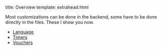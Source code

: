 title: Overview
template: extrahead.html


Most customizations can be done in the backend, some have to be done directly in the files. These I show you now.

- <a href="/config-language/">Language</a>
- <a href="/config-timers/">Timers</a>
- <a href="/config-vouchers/">Vouchers</a>
